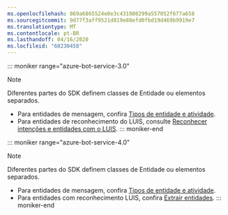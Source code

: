 ```yaml
---
ms.openlocfilehash: 869a6865524e0e3c431980299a557052f677a658
ms.sourcegitcommit: 9d77f3aff9521d819e88efd0fbd19d469b9919e7
ms.translationtype: MT
ms.contentlocale: pt-BR
ms.lasthandoff: 04/16/2020
ms.locfileid: "68230458"
---
```

::: moniker range="azure-bot-service-3.0"
> [!NOTE]
> Diferentes partes do SDK definem classes de Entidade ou elementos separados.
> - Para entidades de mensagem, confira [Tipos de entidade e atividade](https://docs.microsoft.com/azure/bot-service/bot-service-activities-entities?view=azure-bot-service-4.0).
> - Para entidades de reconhecimento do LUIS, consulte [Reconhecer intenções e entidades com o LUIS](../nodejs/bot-builder-nodejs-recognize-intent-luis.md).
::: moniker-end

::: moniker range="azure-bot-service-4.0"
> [!NOTE]
> Diferentes partes do SDK definem classes de Entidade ou elementos separados.
> - Para entidades de mensagem, confira [Tipos de entidade e atividade](https://docs.microsoft.com/azure/bot-service/bot-service-activities-entities?view=azure-bot-service-4.0).
> - Para entidades com reconhecimento LUIS, confira [Extrair entidades](../v4sdk/bot-builder-howto-v4-luis.md).
::: moniker-end
